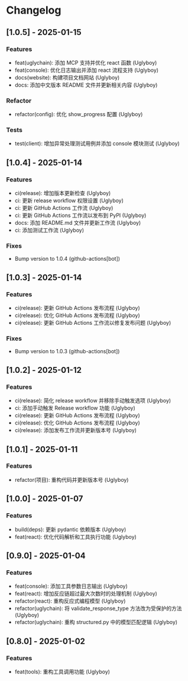 # Changelog

## [1.0.5] - 2025-01-15
### Features
- feat(uglychain): 添加 MCP 支持并优化 react 函数 (Uglyboy)
- feat(console): 优化日志输出并添加 react 流程支持 (Uglyboy)
- docs(website): 构建项目文档网站 (Uglyboy)
- docs: 添加中文版本 README 文件并更新相关内容 (Uglyboy)

### Refactor
- refactor(config): 优化 show_progress 配置 (Uglyboy)

### Tests
- test(client): 增加异常处理测试用例并添加 console 模块测试 (Uglyboy)

## [1.0.4] - 2025-01-14
### Features
- ci(release): 增加版本更新检查 (Uglyboy)
- ci: 更新 release workflow 权限设置 (Uglyboy)
- ci: 更新 GitHub Actions 工作流 (Uglyboy)
- ci: 更新 GitHub Actions 工作流以发布到 PyPI (Uglyboy)
- docs: 添加 README.md 文件并更新工作流 (Uglyboy)
- ci: 添加测试工作流 (Uglyboy)

### Fixes
- Bump version to 1.0.4 (github-actions[bot])

## [1.0.3] - 2025-01-14
### Features
- ci(release): 更新 GitHub Actions 发布流程 (Uglyboy)
- ci(release): 优化 GitHub Actions 发布流程 (Uglyboy)
- ci(release): 更新 GitHub Actions 工作流以修复发布问题 (Uglyboy)

### Fixes
- Bump version to 1.0.3 (github-actions[bot])

## [1.0.2] - 2025-01-12
### Features
- ci(release): 简化 release workflow 并移除手动触发选项 (Uglyboy)
- ci: 添加手动触发 Release workflow 功能 (Uglyboy)
- ci(release): 更新 GitHub Actions 发布流程 (Uglyboy)
- ci(release): 优化 GitHub Actions 发布流程 (Uglyboy)
- ci(release): 添加发布工作流并更新版本号 (Uglyboy)

## [1.0.1] - 2025-01-11
### Features
- refactor(项目): 重构代码并更新版本号 (Uglyboy)

## [1.0.0] - 2025-01-07
### Features
- build(deps): 更新 pydantic 依赖版本 (Uglyboy)
- feat(react): 优化代码解析和工具执行功能 (Uglyboy)

## [0.9.0] - 2025-01-04
### Features
- feat(console): 添加工具参数日志输出 (Uglyboy)
- feat(react): 增加反应链超过最大次数时的处理机制 (Uglyboy)
- refactor(react): 重构反应式编程模型 (Uglyboy)
- refactor(uglychain): 将 validate_response_type 方法改为受保护的方法 (Uglyboy)
- refactor(uglychain): 重构 structured.py 中的模型匹配逻辑 (Uglyboy)

## [0.8.0] - 2025-01-02
### Features
- feat(tools): 重构工具调用功能 (Uglyboy)
